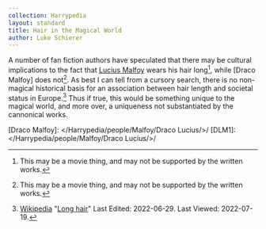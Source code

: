 ```yaml
---
collection: Harrypedia
layout: standard
title: Hair in the Magical World
author: Luke Schierer
---
```


A number of fan fiction authors have speculated that there may be cultural
implications to the fact that [Lucius Malfoy] wears his hair long[^220719-1],
while [Draco Malfoy] does not[^220719-2]. As best I can tell from a cursory
search, there is no non-magical historical basis for an association between
hair length and societal status in Europe.[^220719-3] Thus if true, this
would be something unique to the magical world, and more over, a uniqueness
not substantiated by the cannonical works.

[Lucius Malfoy]: </Harrypedia/people/Malfoy/Lucius Abraxas/>

[Draco Malfoy]: </Harrypedia/people/Malfoy/Draco Lucius/>/
[DLM1]: </Harrypedia/people/Malfoy/Draco Lucius/>/

[^220719-1]: This may be a movie thing, and may not be supported by the written works.

[^220719-2]: This may be a movie thing, and may not be supported by the written works.

[^220719-3]:
    [Wikipedia](https://en.wikipedia.org/)
    "[Long hair](https://en.wikipedia.org/wiki/Long_hair)"
    Last Edited: 2022-06-29. Last Viewed: 2022-07-19.
